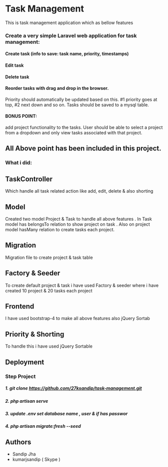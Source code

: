 
# Task Management

This is task management application which as bellow features 


### Create a very simple Laravel web application for task management:
#### Create task (info to save: task name, priority, timestamps)
#### Edit task
#### Delete task
#### Reorder tasks with drag and drop in the browser.
Priority should automatically be updated based on this. #1 priority goes at top, #2 next down and so on.
Tasks should be saved to a mysql table.
#### BONUS POINT:
add project functionality to the tasks. User should be able to select a project from a dropdown and only view tasks associated with that project.

## All Above point has been included in this project. 
### What i did:
## TaskController
Which handle all task related action like add, edit, delete & also shorting
## Model 
Created two model Project & Task to handle all above features . In Task model has belongsTo relation to show project on task . Also on project model hasMany relation to create tasks each project. 
## Migration
Migration file to create project & task table
## Factory & Seeder
To create default project & task i have used Factory & seeder where i have created 10 project & 20 tasks each project 
## Frontend 
I have used bootstrap-4 to make all above features also jQuery Sortab
## Priority & Shorting 
To handle this i have used jQuery Sortable 




## Deployment

### Step Project
##### 1. git clone https://github.com/27ksandip/task-management.git
##### 2. php artisan serve
##### 3. update .env set database name , user & if has passwor
##### 4. php artisan migrate:fresh --seed

## Authors

- Sandip Jha
- kumarjsandip ( Skype )
